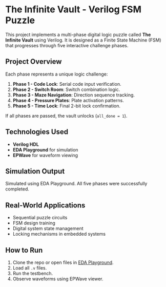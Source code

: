# The Infinite Vault - Verilog FSM Puzzle

This project implements a multi-phase digital logic puzzle called **The Infinite Vault** using Verilog. It is designed as a Finite State Machine (FSM) that progresses through five interactive challenge phases.

## Project Overview

Each phase represents a unique logic challenge:
1. **Phase 1 - Code Lock**: Serial code input verification.
2. **Phase 2 - Switch Room**: Switch combination logic.
3. **Phase 3 - Maze Navigation**: Direction sequence tracking.
4. **Phase 4 - Pressure Plates**: Plate activation patterns.
5. **Phase 5 - Time Lock**: Final 2-bit lock confirmation.

If all phases are passed, the vault unlocks (`all_done = 1`).


## Technologies Used

- **Verilog HDL**
- **EDA Playground** for simulation
- **EPWave** for waveform viewing

##  Simulation Output

Simulated using EDA Playground. All five phases were successfully completed.
##  Real-World Applications

- Sequential puzzle circuits
- FSM design training
- Digital system state management
- Locking mechanisms in embedded systems

##  How to Run

1. Clone the repo or open files in [EDA Playground](https://edaplayground.com).
2. Load all `.v` files.
3. Run the testbench.
4. Observe waveforms using EPWave viewer.

